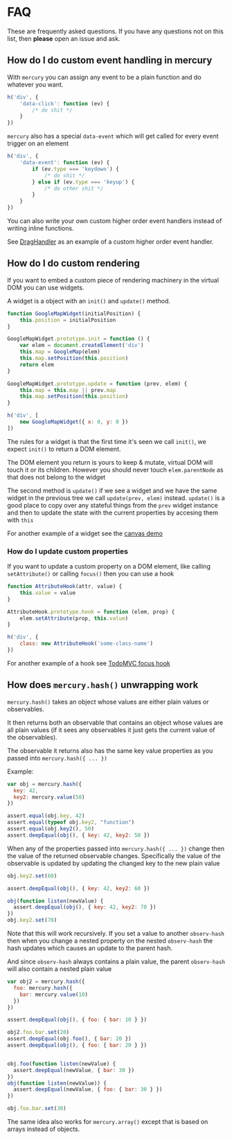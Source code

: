# FAQ

These are frequently asked questions. If you have any questions
  not on this list, then **please** open an issue and ask.

## How do I do custom event handling in mercury

With `mercury` you can assign any event to be a plain function
  and do whatever you want.

```js
h('div', {
    'data-click': function (ev) {
        /* do shit */
    }
})
```

`mercury` also has a special `data-event` which will get called
  for every event trigger on an element

```js
h('div', {
    'data-event': function (ev) {
        if (ev.type === 'keydown') {
            /* do shit */
        } else if (ev.type === 'keyup') {
            /* do other shit */
        }
    }
})
```

You can also write your own custom higher order event handlers
  instead of writing inline functions.

See [DragHandler](examples/geometry/drag-handler.js) as an
  example of a custom higher order event handler.

## How do I do custom rendering

If you want to embed a custom piece of rendering machinery in
  the virtual DOM you can use widgets.

A widget is a object with an `init()` and `update()` method.

```js
function GoogleMapWidget(initialPosition) {
    this.position = initialPosition
}

GoogleMapWidget.prototype.init = function () {
    var elem = document.createElement('div')
    this.map = GoogleMap(elem)
    this.map.setPosition(this.position)
    return elem
}

GoogleMapWidget.prototype.update = function (prev, elem) {
    this.map = this.map || prev.map
    this.map.setPosition(this.position)
}

h('div', [
    new GoogleMapWidget({ x: 0, y: 0 })
])
```

The rules for a widget is that the first time it's seen we call
  `init()`, we expect `init()` to return a DOM element.

The DOM element you return is yours to keep & mutate, virtual
  DOM will touch it or its children. However you should never
  touch `elem.parentNode` as that does not belong to the widget

The second method is `update()` if we see a widget and we have
  the same widget in the previous tree we call `update(prev, elem)`
  instead. `update()` is a good place to copy over any stateful
  things from the `prev` widget instance and then to update the
  state with the current properties by accesing them with `this`

For another example of a widget see the
    [canvas demo](examples/canvas.js)

### How do I update custom properties

If you want to update a custom property on a DOM element, like
  calling `setAttribute()` or calling `focus()` then you can
  use a hook

```js
function AttributeHook(attr, value) {
    this.value = value
}

AttributeHook.prototype.hook = function (elem, prop) {
    elem.setAttribute(prop, this.value)
}

h('div', {
    class: new AttributeHook('some-class-name')
})
```

For another example of a hook see
    [TodoMVC focus hook](examples/todomvc/lib/do-mutable-focus.js)

## How does `mercury.hash()` unwrapping work

`mercury.hash()` takes an object whose values are either plain
  values or observables.

It then returns both an observable that contains an object
  whose values are all plain values (if it sees any observables
  it just gets the current value of the observables).

The observable it returns also has the same key value properties
  as you passed into `mercury.hash({ ... })`

Example:

```js
var obj = mercury.hash({
  key: 42,
  key2: mercury.value(50)
})

assert.equal(obj.key, 42)
assert.equal(typeof obj.key2, "function")
assert.equal(obj.key2(), 50)
assert.deepEqual(obj(), { key: 42, key2: 50 })
```

When any of the properties passed into `mercury.hash({ ... })` 
  change then the value of the returned observable changes. 
  Specifically the value of the observable is updated by updating
  the changed key to the new plain value

```js
obj.key2.set(60)

assert.deepEqual(obj(), { key: 42, key2: 60 })

obj(function listen(newValue) {
  assert.deepEqual(obj(), { key: 42, key2: 70 })
})
obj.key2.set(70)
```

Note that this will work recursively. If you set a value to
  another `observ-hash` then when you change a nested property
  on the nested `observ-hash` the hash updates which causes an
  update to the parent hash.

And since `observ-hash` always contains a plain value, the
  parent `observ-hash` will also contain a nested plain value

```js
var obj2 = mercury.hash({
  foo: mercury.hash({
    bar: mercury.value(10)
  })
})

assert.deepEqual(obj(), { foo: { bar: 10 } })

obj2.foo.bar.set(20)
assert.deepEqual(obj.foo(), { bar: 20 })
assert.deepEqual(obj(), { foo: { bar: 20 } })


obj.foo(function listen(newValue) {
  assert.deepEqual(newValue, { bar: 30 })
})
obj(function listen(newValue)) {
  assert.deepEqual(newValue, { foo: { bar: 30 } })
})

obj.foo.bar.set(30)
```

The same idea also works for `mercury.array()` except that
  is based on arrays instead of objects. 
